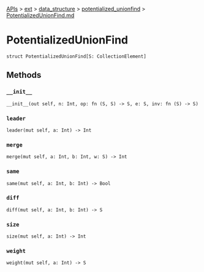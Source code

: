[APIs](../../../index.md) > [ext](../../index.md) > [data_structure](../index.md) > [potentialized_unionfind](./index.md) > [PotentializedUnionFind.md]()

# PotentializedUnionFind

```
struct PotentializedUnionFind[S: CollectionElement]
```

## Methods

### `__init__`

```
__init__(out self, n: Int, op: fn (S, S) -> S, e: S, inv: fn (S) -> S)
```

### `leader`

```
leader(mut self, a: Int) -> Int
```

### `merge`

```
merge(mut self, a: Int, b: Int, w: S) -> Int
```

### `same`

```
same(mut self, a: Int, b: Int) -> Bool
```

### `diff`

```
diff(mut self, a: Int, b: Int) -> S
```

### `size`

```
size(mut self, a: Int) -> Int
```

### `weight`

```
weight(mut self, a: Int) -> S
```
